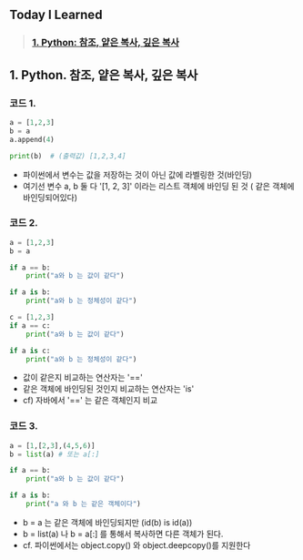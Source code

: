 ## Today I Learned
> ### [1. Python: 참조, 얕은 복사, 깊은 복사](#1-python-참조-얕은-복사-깊은-복사)

## 1. Python. 참조, 얕은 복사, 깊은 복사

### 코드 1.

``` python
a = [1,2,3]
b = a
a.append(4)

print(b)  # (출력값) [1,2,3,4]
```
- 파이썬에서 변수는 값을 저장하는 것이 아닌 값에 라벨링한 것(바인딩)
- 여기선 변수 a, b 둘 다 '[1, 2, 3]' 이라는 리스트 객체에 바인딩 된 것 ( 같은 객체에 바인딩되어있다)

### 코드 2.

``` python
a = [1,2,3]
b = a

if a == b:
    print("a와 b 는 값이 같다")

if a is b:
    print("a와 b 는 정체성이 같다")

c = [1,2,3]
if a == c:
    print("a와 b 는 값이 같다")

if a is c:
    print("a와 b 는 정체성이 같다")
```
- 값이 같은지 비교하는 연산자는 '=='
- 같은 객체에 바인딩된 것인지 비교하는 연산자는 'is'
- cf) 자바에서 '==' 는 같은 객체인지 비교

### 코드 3.

```python
a = [1,[2,3],(4,5,6)]
b = list(a) # 또는 a[:]

if a == b:
    print("a와 b 는 값이 같다")

if a is b:
    print("a 와 b 는 같은 객체이다")
```
- b = a 는 같은 객체에 바인딩되지만 (id(b) is id(a))
- b = list(a) 나 b = a[:] 를 통해서 복사하면 다른 객체가 된다.
- cf. 파이썬에서는 object.copy() 와 object.deepcopy()를 지원한다

